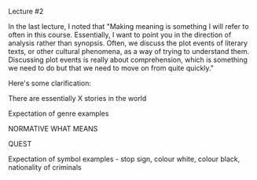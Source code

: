 Lecture #2

In the last lecture, I noted that "Making meaning is something I will refer to often in this course. Essentially, I want to point you in the direction of analysis rather than synopsis. Often, we discuss the plot events of literary texts, or other cultural phenomena, as a way of trying to understand them. Discussing plot events is really about comprehension, which is something we need to do but that we need to move on from quite quickly."

Here's some clarification: 

There are essentially X stories in the world

Expectation of genre examples

NORMATIVE WHAT MEANS

QUEST

Expectation of symbol examples - stop sign, colour white, colour black, nationality of criminals 



